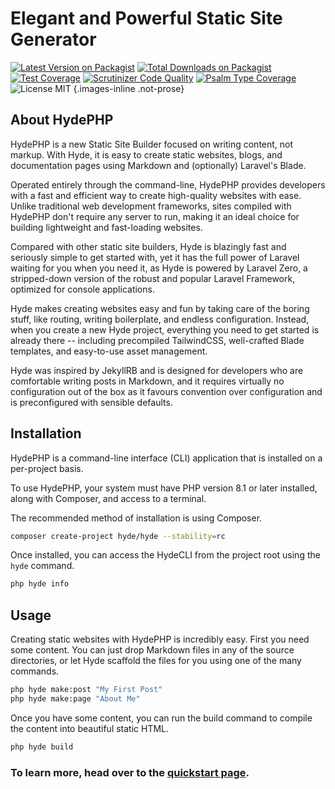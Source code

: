 # Elegant and Powerful Static Site Generator

<style>.images-inline img { display: inline; margin: 4px 2px;}</style>

[![Latest Version on Packagist](https://img.shields.io/packagist/v/hyde/framework?include_prereleases)](https://packagist.org/packages/hyde/framework)
[![Total Downloads on Packagist](https://img.shields.io/packagist/dt/hyde/framework)](https://packagist.org/packages/hyde/framework)
[![Test Coverage](https://codecov.io/gh/hydephp/develop/branch/master/graph/badge.svg?token=G6N2161TOT)](https://codecov.io/gh/hydephp/develop)
[![Scrutinizer Code Quality](https://scrutinizer-ci.com/g/hydephp/develop/badges/quality-score.png?b=master)](https://scrutinizer-ci.com/g/hydephp/develop/?branch=master)
[![Psalm Type Coverage](https://shepherd.dev/github/hydephp/develop/coverage.svg)](https://shepherd.dev/github/hydephp/develop)
![License MIT](https://img.shields.io/github/license/hydephp/hyde)
{.images-inline .not-prose}


## About HydePHP

HydePHP is a new Static Site Builder focused on writing content, not markup. With Hyde, it is easy to create static
websites, blogs, and documentation pages using Markdown and (optionally) Laravel's Blade.

Operated entirely through the command-line, HydePHP provides developers with a fast and efficient way to create high-quality websites with ease.
Unlike traditional web development frameworks, sites compiled with HydePHP don't require any server to run,
making it an ideal choice for building lightweight and fast-loading websites.

Compared with other static site builders, Hyde is blazingly fast and seriously simple to get started with, yet it has the
full power of Laravel waiting for you when you need it, as Hyde is powered by Laravel Zero, a stripped-down version of
the robust and popular Laravel Framework, optimized for console applications.

Hyde makes creating websites easy and fun by taking care of the boring stuff, like routing, writing boilerplate, and
endless configuration. Instead, when you create a new Hyde project, everything you need to get started is already there
-- including precompiled TailwindCSS, well-crafted Blade templates, and easy-to-use asset management.

Hyde was inspired by JekyllRB and is designed for developers who are comfortable writing posts in Markdown, and it requires
virtually no configuration out of the box as it favours convention over configuration and is preconfigured with sensible defaults.


## Installation

HydePHP is a command-line interface (CLI) application that is installed on a per-project basis.

To use HydePHP, your system must have PHP version 8.1 or later installed, along with Composer, and access to a terminal.

The recommended method of installation is using Composer.

```bash
composer create-project hyde/hyde --stability=rc
```

Once installed, you can access the HydeCLI from the project root using the `hyde` command.

```bash
php hyde info
```


## Usage

Creating static websites with HydePHP is incredibly easy. First you need some content. You can just drop Markdown files in
any of the source directories, or let Hyde scaffold the files for you using one of the many commands.

```bash
php hyde make:post "My First Post"
php hyde make:page "About Me"
```

Once you have some content, you can run the build command to compile the content into beautiful static HTML.

```bash
php hyde build
```

### To learn more, head over to the [quickstart page](quickstart).
